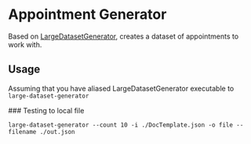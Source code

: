 # Appointment Generator

Based on [LargeDatasetGenerator](https://github.com/couchbaselabs/couchbase-mobile-tools/tree/master/LargeDatasetGenerator), creates a dataset of appointments to work with. 

## Usage

Assuming that you have aliased LargeDatasetGenerator executable to `large-dataset-generator`

### Testing to local file

`large-dataset-generator --count 10 -i ./DocTemplate.json -o file --filename ./out.json`